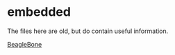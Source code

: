 # embedded

The files here are old, but do contain useful information.

<a href="http://htmlpreview.github.com/?/https://github.com/animatedb/embedded/blob/master/BeagleBone.html">BeagleBone</a>
